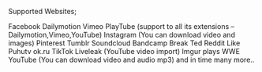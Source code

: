Supported Websites;
 

Facebook
Dailymotion
Vimeo
PlayTube (support to all its extensions – Dailymotion,Vimeo,YouTube)
Instagram (You can download video and images)
Pinterest
Tumblr
Soundcloud
Bandcamp
Break
Ted
Reddit
Like
Puhutv
ok.ru
TikTok
Liveleak (YouTube video import)
Imgur
plays
WWE
YouTube (You can download video and audio mp3)
and in time many more..

